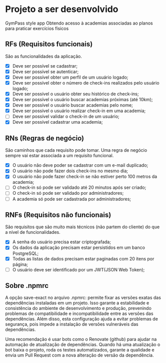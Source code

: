 # Projeto a ser desenvolvido

GymPass style app
Obtendo acesso à academias associadas ao planos para praticar exercícios físicos

## RFs (Requisitos funcionais)

São as funcionalidades da aplicação.

- [x] Deve ser possível se cadastrar;
- [x] Deve ser possível se autenticar;
- [x] Deve ser possível obter um perfil de um usuário logado;
- [x] Deve ser possível obter o número de check-ins realizados pelo usuário logado;
- [x] Deve ser possível o usuário obter seu histórico de check-ins;
- [x] Deve ser possível o usuário buscar academias próximas (até 10km);
- [x] Deve ser possível o usuário buscar academias pelo nome;
- [x] Deve ser possível o usuário realizar check-in em uma academia;
- [ ] Deve ser possível validar o check-in de um usuário;
- [x] Deve ser possível cadastrar uma academia;

## RNs (Regras de negócio)

São caminhos que cada requisito pode tomar. Uma regra de negócio sempre vai estar associada a um requisito funcional.

- [x] O usuário não deve poder se cadastrar com um e-mail duplicado;
- [x] O usuário não pode fazer dois check-ins no mesmo dia;
- [x] O usuário não pode fazer check-in se não estiver perto 100 metros da academia;
- [ ] O check-in só pode ser validado até 20 minutos após ser criado;
- [ ] O check-in só pode ser validado por administradores;
- [ ] A academia só pode ser cadastrada por administradores;

## RNFs (Requisitos não funcionais)

São requisitos que são muito mais técnicos (não partem do cliente) do que a nível de funcionalidades.

- [x] A senha do usuário precisa estar criptografada;
- [x] Os dados da aplicação precisam estar persistidos em um banco PostgreSQL;
- [x] Todas as listas de dados precisam estar paginadas com 20 itens por página;
- [ ] O usuário deve ser identificado por um JWT(JSON Web Token);

## Sobre .npmrc

A opção save-exact no arquivo .npmrc: permite fixar as versões exatas das dependências instaladas em um projeto. Isso garante a estabilidade e consistência do ambiente de desenvolvimento e produção, prevenindo problemas de compatibilidade e incompatibilidade entre as versões das dependências.
Além disso, esta configuração ajuda a evitar problemas de segurança, pois impede a instalação de versões vulneráveis das dependências.

Uma recomendação é usar bots como o Renovate (github) para ajudar na automação de atualização de dependências. Quando há uma atualização o bot baixa o projeto, roda os testes automatizados, garante a qualidade e envia um Pull Request com a nova alteração de versão da dependência.
